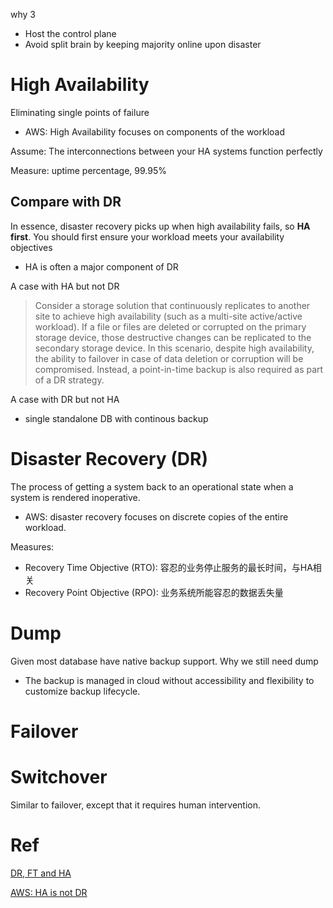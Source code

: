 why 3
- Host the control plane
- Avoid split brain by keeping majority online upon disaster
# High Availability
Eliminating single points of failure
- AWS: High Availability focuses on components of the workload

Assume: The interconnections between your HA systems function perfectly

Measure: uptime percentage, 99.95%

## Compare with DR
In essence, disaster recovery picks up when high availability fails, so **HA first**. You should first ensure your workload meets your availability objectives
- HA is often a major component of DR

A case with HA but not DR
> Consider a storage solution that continuously replicates to another site to achieve high availability (such as a multi-site active/active workload).
> If a file or files are deleted or corrupted on the primary storage device, those destructive changes can be replicated to the secondary storage device.
> In this scenario, despite high availability, the ability to failover in case of data deletion or corruption will be compromised.
> Instead, a point-in-time backup is also required as part of a DR strategy.

A case with DR but not HA
- single standalone DB with continous backup


# Disaster Recovery (DR)
The process of getting a system back to an operational state when a system is rendered inoperative.
- AWS: disaster recovery focuses on discrete copies of the entire workload.

Measures:
- Recovery Time Objective (RTO): 容忍的业务停止服务的最长时间，与HA相关
- Recovery Point Objective (RPO): 业务系统所能容忍的数据丢失量

# Dump
Given most database have native backup support. Why we still need dump
- The backup is managed in cloud without accessibility and flexibility to customize backup lifecycle. 

# Failover
# Switchover 
Similar to failover, except that it requires human intervention.

# Ref
[DR, FT and HA](https://www.lunavi.com/blog/high-availability-vs-fault-tolerance-vs-disaster-recovery)

[AWS: HA is not DR](https://docs.aws.amazon.com/whitepapers/latest/disaster-recovery-workloads-on-aws/high-availability-is-not-disaster-recovery.html)



